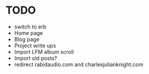 # TODO

- switch to erb
- Home page
- Blog page
- Project write ups
- Import LFM album scroll
- Import old posts?
- redirect rabidaudio.com and charlesjulianknight.com
